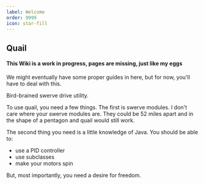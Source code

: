 ```yaml
---
label: Welcome
order: 9999
icon: star-fill
---
```


## Quail

#### This Wiki is a work in progress, pages are missing, just like my eggs
We might eventually have some proper guides in here, but for now, you'll have to deal with this.

Bird-brained swerve drive utility.

To use quail, you need a few things. The first is swerve modules. I don't care where your swerve modules are. They could be 52 miles apart and in the shape of a pentagon and quail would still work.

The second thing you need is a little knowledge of Java. You should be able to:
- use a PID controller
- use subclasses
- make your motors spin

But, most importantly, you need a desire for freedom.